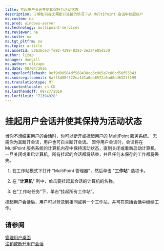 ```yaml
---
title: 挂起用户会话并使其保持为活动状态
description: 了解如何在无需断开连接的情况下从 MultiPoint 会话中挂起用户
ms.custom: na
ms.prod: windows-server
ms.technology: multipoint-services
ms.reviewer: na
ms.suite: na
ms.tgt_pltfrm: na
ms.topic: article
ms.assetid: 5263bce3-fe92-4398-8393-2e3a4e05d530
author: lizap
manager: dongill
ms.author: elizapo
ms.date: 08/04/2016
ms.openlocfilehash: 0ef9d98584df568438cc3c905a7c86cd58f53343
ms.sourcegitcommit: 6aff3d88ff22ea141a6ea6572a5ad8dd6321f199
ms.translationtype: MT
ms.contentlocale: zh-CN
ms.lasthandoff: 09/27/2019
ms.locfileid: "71394928"
---
```

# <a name="suspend-and-leave-user-session-active"></a>挂起用户会话并使其保持为活动状态
当你不想结束用户的会话时，你可以断开或挂起用户的 MultiPoint 服务系统。 无需你为其断开会话，用户也可自主断开会话。 暂停用户会话时，会话将在 MultiPoint 服务系统的计算机内存中保持活动状态，直到关闭或重新启动计算机。 一旦关闭或重启计算机，所有挂起的会话都将结束，并且任何未保存的工作都将丢失。  
  
1.  在工作站模式下打开 "MultiPoint 管理器"，然后单击 "**工作站**" 选项卡。  
  
2.  在 "**计算机**" 列中，单击要挂起其会话的计算机的名称。  
  
3.  在“工作站任务”下，单击“挂起所有工作站”。  
  
挂起用户会话后，用户可以登录到相同或另一个工作站，并可在原始会话中继续工作。  
  
## <a name="see-also"></a>请参阅  
[管理用户桌面](manage-user-desktops-using-multipoint-dashboard.md)  
[注销或断开用户会话](Log-off-or-Disconnect-User-Sessions.md)